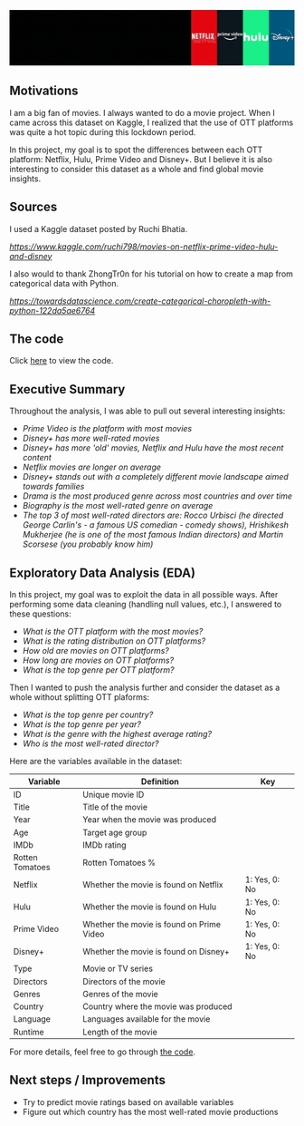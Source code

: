 ![Header](https://github.com/SalimAmarti/OTT_movies_Project/blob/master/OTT_header.gif)

Motivations
-------

I am a big fan of movies. I always wanted to do a movie project. When I came across this dataset on Kaggle, I realized that the use of OTT platforms was quite a hot topic during this lockdown period.

In this project, my goal is to spot the differences between each OTT platform: Netflix, Hulu, Prime Video and Disney+. But I believe it is also interesting to consider this dataset as a whole and find global movie insights.

Sources
-------

I used a Kaggle dataset posted by Ruchi Bhatia.

*https://www.kaggle.com/ruchi798/movies-on-netflix-prime-video-hulu-and-disney*

I also would to thank ZhongTr0n for his tutorial on how to create a map from categorical data with Python.

*https://towardsdatascience.com/create-categorical-choropleth-with-python-122da5ae6764*

The code
-------

Click [here](https://github.com/SalimAmarti/OTT_movies_Project/blob/master/OTT%20project.ipynb) to view the code.

Executive Summary
-------

Throughout the analysis, I was able to pull out several interesting insights:
- *Prime Video is the platform with most movies*
- *Disney+ has more well-rated movies*
- *Disney+ has more 'old' movies, Netflix and Hulu have the most recent content*
- *Netflix movies are longer on average*
- *Disney+ stands out with a completely different movie landscape aimed towards families*
- *Drama is the most produced genre across most countries and over time*
- *Biography is the most well-rated genre on average*
- *The top 3 of most well-rated directors are: Rocco Urbisci (he directed George Carlin's - a famous US comedian - comedy shows), Hrishikesh Mukherjee (he is one of the most famous Indian directors) and Martin Scorsese (you probably know him)*

Exploratory Data Analysis (EDA)
-------

In this project, my goal was to exploit the data in all possible ways. After performing some data cleaning (handling null values, etc.), I answered to these questions: 
- *What is the OTT platform with the most movies?*
- *What is the rating distribution on OTT platforms?*
- *How old are movies on OTT platforms?*
- *How long are movies on OTT platforms?*
- *What is the top genre per OTT platform?*

Then I wanted to push the analysis further and consider the dataset as a whole without splitting OTT plaforms:
- *What is the top genre per country?*
- *What is the top genre per year?*
- *What is the genre with the highest average rating?*
- *Who is the most well-rated director?*

Here are the variables available in the dataset:

| Variable        | Definition                                | Key           |
|-----------------|-------------------------------------------|---------------|
| ID              | Unique movie ID                           |               |
| Title           | Title of the movie                        |               |
| Year            | Year when the movie was produced          |               |
| Age             | Target age group                          |               |
| IMDb            | IMDb rating                               |               |
| Rotten Tomatoes | Rotten Tomatoes %                         |               |
| Netflix         | Whether the movie is found on Netflix     | 1: Yes, 0: No |
| Hulu            | Whether the movie is found on Hulu        | 1: Yes, 0: No |
| Prime Video     | Whether the movie is found on Prime Video | 1: Yes, 0: No |
| Disney+         | Whether the movie is found on Disney+     | 1: Yes, 0: No |
| Type            | Movie or TV series                        |               |
| Directors       | Directors of the movie                    |               |
| Genres          | Genres of the movie                       |               |
| Country         | Country where the movie was produced      |               |
| Language        | Languages available for the movie         |               |
| Runtime         | Length of the movie                       |               |


For more details, feel free to go through [the code](https://github.com/SalimAmarti/OTT_movies_Project/blob/master/OTT%20project.ipynb).


Next steps / Improvements
-------

- Try to predict movie ratings based on available variables
- Figure out which country has the most well-rated movie productions
